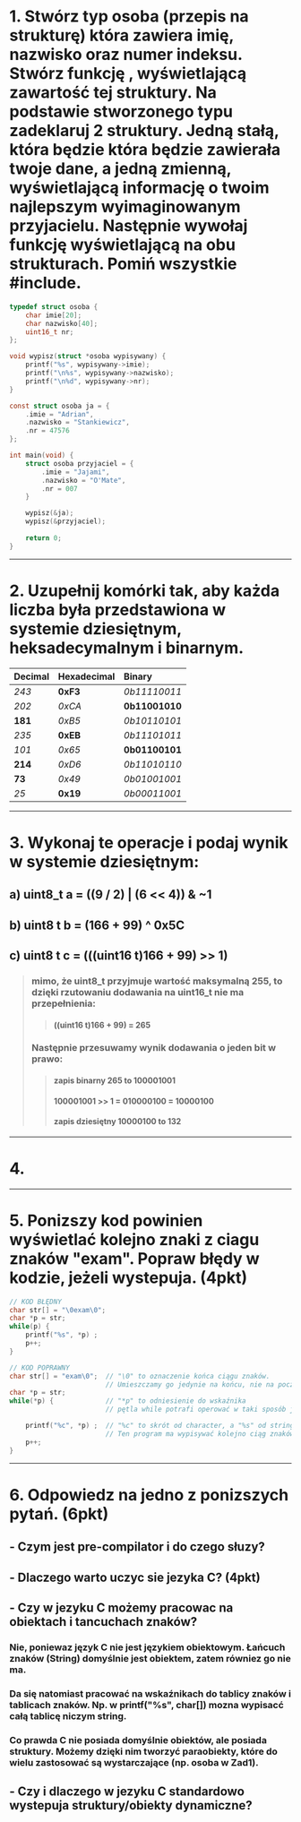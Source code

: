 # 1. Stwórz typ osoba (przepis na strukturę) która zawiera imię, nazwisko oraz numer indeksu. Stwórz funkcję , wyświetlającą zawartość tej struktury. Na podstawie stworzonego typu zadeklaruj 2 struktury. Jedną stałą, która będzie która będzie zawierała twoje dane, a jedną zmienną, wyświetlającą informację o twoim najlepszym wyimaginowanym przyjacielu. Następnie wywołaj funkcję wyświetlającą na obu strukturach. Pomiń wszystkie #include.

```C
typedef struct osoba {
    char imie[20];
    char nazwisko[40];
    uint16_t nr;
};

void wypisz(struct *osoba wypisywany) {
    printf("%s", wypisywany->imie);
    printf("\n%s", wypisywany->nazwisko);
    printf("\n%d", wypisywany->nr);
}

const struct osoba ja = {
    .imie = "Adrian",
    .nazwisko = "Stankiewicz",
    .nr = 47576
};

int main(void) {
    struct osoba przyjaciel = {
        .imie = "Jajami",
        .nazwisko = "O'Mate",
        .nr = 007
    }

    wypisz(&ja);
    wypisz(&przyjaciel);
    
    return 0;
}
```
___
# 2. Uzupełnij komórki tak, aby każda liczba była przedstawiona w systemie dziesiętnym, heksadecymalnym i binarnym.

| Decimal | Hexadecimal | Binary         |
|:--------|:------------|:---------------|
| _243_   | __0xF3__    | _0b11110011_   |
| _202_   | _0xCA_      | __0b11001010__ |
| __181__ | _0xB5_      | _0b10110101_   |
| _235_   | __0xEB__    | _0b11101011_   |
| _101_   | _0x65_      | __0b01100101__ |
| __214__ | _0xD6_      | _0b11010110_   |
| __73__  | _0x49_      | _0b01001001_   |
| _25_    | __0x19__    | _0b00011001_   |
___
# 3. Wykonaj te operacje i podaj wynik w systemie dziesiętnym:
## a) uint8_t a = ((9 / 2) | (6 << 4)) & ~1
## b) uint8 t b = (166 + 99) ^ 0x5C
## c) uint8 t c = (((uint16 t)166 + 99) >> 1)
> ### mimo, że uint8_t przyjmuje wartość maksymalną 255, to dzięki rzutowaniu dodawania na uint16_t nie ma przepełnienia:
>> #### ((uint16 t)166 + 99) = 265
> ### Następnie przesuwamy wynik dodawania o jeden bit w prawo:
>> #### zapis binarny 265 to 100001001
>> #### 100001001 >> 1 = 010000100 = 10000100
>> #### zapis dziesiętny 10000100 to 132
___
# 4.
___
# 5. Ponizszy kod powinien wyświetlać kolejno znaki z ciagu znaków "exam". Popraw błędy w kodzie, jeżeli wystepuja. (4pkt)
```C
// KOD BŁĘDNY
char str[] = "\0exam\0";
char *p = str;
while(p) {
    printf("%s", *p) ;
    p++;
}
```
```C
// KOD POPRAWNY
char str[] = "exam\0";  // "\0" to oznaczenie końca ciągu znaków.
                        // Umieszczamy go jedynie na końcu, nie na początku 
char *p = str;
while(*p) {             // "*p" to odniesienie do wskaźnika
                        // pętla while potrafi operować w taki sposób jedynie na Boolean lub wskaźniku, nie na typie char

    printf("%c", *p) ;  // "%c" to skrót od character, a "%s" od string.
                        // Ten program ma wypisywać kolejno ciąg znaków, a nie całe słowo co obrót, więc musimy to zmienić 
    p++;
}
```
___
# 6. Odpowiedz na jedno z ponizszych pytań. (6pkt)
## -  Czym jest pre-compilator i do czego słuzy?
## - Dlaczego warto uczyc sie jezyka C? (4pkt)
## - Czy w jezyku C możemy pracowac na obiektach i tancuchach znaków?

### Nie, poniewaz język C nie jest językiem obiektowym. Łańcuch znaków (String) domyślnie jest obiektem, zatem równiez go nie ma.
### Da się natomiast pracować na wskaźnikach do tablicy znaków i tablicach znaków. Np. w printf("%s", char[]) mozna wypisacć całą tablicę niczym string.
### Co prawda C nie posiada __domyślnie__ obiektów, ale posiada struktury. Możemy dzięki nim tworzyć paraobiekty, które do wielu zastosować są wystarczające (np. osoba w Zad1).
## - Czy i dlaczego w jezyku C standardowo wystepuja struktury/obiekty dynamiczne?